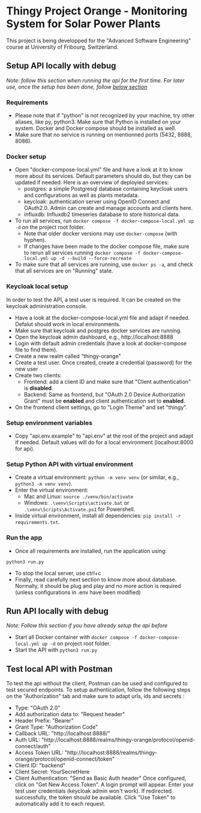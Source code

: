 # Thingy Project Orange - Monitoring System for Solar Power Plants
This project is being developped for the "Advanced Software Engineering" course at University of Fribourg, Switzerland. 
## Setup API locally with debug
_Note: follow this section when running the api for the first time. For later use, once the setup has been done, follow [below section](#run-api-locally-with-debug)_
### Requirements
- Please note that if "python" is not recognized by your machine, try other aliases, like py, python3. Make sure that Python is installed on your system. Docker and Docker compose should be installed as well.
- Make sure that no service is running on mentionned ports (5432, 8888, 8086).
### Docker setup
- Open "docker-compose-local.yml" file and have a look at it to know more about its services. Default parameters should do, but they can be updated if needed. Here is an overview of deployied services:
  - postgres: a simple Postgresql database containing keycloak users and configurations as well as plants metadata.
  - keycloak: authentication server using OpenID Connect and OAuth2.0. Admin can create and manage accounts and clients here.
  - influxdb: Influxdb2 timeseries database to store historical data.
- To run all services, run ```docker compose -f docker-compose-local.yml up -d``` on the project root folder.
  - Note that older docker versions may use ```docker-compose``` (with hyphen).
  - If changes have been made to the docker compose file, make sure to rerun all services running ```docker compose -f docker-compose-local.yml up -d --build --force-recreate```
- To make sure that all services are running, use ```docker ps -a```, and check that all services are on "Running" state.

### Keycloak local setup
In order to test the API, a test user is required. It can be created on the keycloak administration console.
- Have a look at the docker-compose-local.yml file and adapt if needed. Defalut should work in local environments.
- Make sure that keycloak and postgres docker services are running.
- Open the keycloak admin dashboard, e.g., http://localhost:8888
- Login with default admin credentials (have a look at docker-compose file to find them).
- Create a new realm called "thingy-orange"
- Create a test user. Once created, create a credential (password) for the new user
- Create two clients:
  - Frontend: add a client ID and make sure that "Client authentication" is **disabled**.
  - Backend: Same as frontend, but "OAuth 2.0 Device Authorization Grant" must be **enabled** and client authentication set to **enabled**.
- On the frontend client settings, go to "Login Theme" and set "thingy".

### Setup environment variables
- Copy "api.env.example" to "api.env" at the root of the project and adapt if needed. Default values will do for a local environment (localhost:8000 for api).

### Setup Python API with virtual environment
- Create a virtual environment: ```python -m venv venv``` (or similar, e.g., ```python3 -m venv venv```).
- Enter the virtual environment:
  - Mac and Linux: ```source ./venv/bin/activate```
  - Windows: ```.\venv\Scripts\activate.bat``` or ```.\venv\Scripts\Activate.ps1``` for Powershell.
- Inside virtual environment, install all dependencies: ```pip install -r requirements.txt```.

### Run the app
- Once all requirements are installed, run the application using: 
```
python3 run.py
```
- To stop the local server, use ctrl+c
- Finally, read carefully next section to know more about database. Normally, it should be plug and play and no more action is required (unless configurations in .env have been modified)

## Run API locally with debug
_Note: Follow this section if you have already setup the api before_
- Start all Docker container with ```docker compose -f docker-compose-local.yml up -d``` on project root folder.
- Start the API with ```python3 run.py```

## Test local API with Postman
To test the api without the client, Postman can be used and configured to test secured endpoints. 
To setup authentication, follow the following steps on the "Authorization" tab and make sure to adapt urls, ids and secrets :
- Type: "OAuth 2.0"
- Add authorization data to: "Request header"
- Header Prefix: "Bearer"
- Grant Type: "Authorization Code"
- Callback URL: "http://localhost:8888/"
- Auth URL: "http://localhost:8888/realms/thingy-orange/protocol/openid-connect/auth"
- Access Token URL: "http://localhost:8888/realms/thingy-orange/protocol/openid-connect/token"
- Client ID: "backend"
- Client Secret: YourSecretHere
- Client Authentication: "Send as Basic Auth header"
Once configured, click on "Get New Access Token". A login prompt will appear. Enter your test user credentials (keycloak admin won't work). If redirected successfully, the token should be available. Click "Use Token" to automatically add it to each request.
